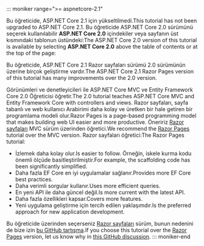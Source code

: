 ::: moniker range=">= aspnetcore-2.1"

<span data-ttu-id="3738c-101">Bu öğreticide, ASP.NET Core 2.1 için yükseltilmedi.</span><span class="sxs-lookup"><span data-stu-id="3738c-101">This tutorial has not been upgraded to ASP.NET Core 2.1.</span></span> <span data-ttu-id="3738c-102">Bu öğreticide ASP.NET Core 2.0 sürümünü seçerek kullanılabilir **ASP.NET Core 2.0** içindekiler veya sayfanın üst kısmındaki tablonun üstündeki:</span><span class="sxs-lookup"><span data-stu-id="3738c-102">The ASP.NET Core 2.0 version of this tutorial is available by selecting **ASP.NET Core 2.0** above the table of contents or at the top of the page:</span></span>

<span data-ttu-id="3738c-103">Bu öğreticide, ASP.NET Core 2.1 Razor sayfaları sürümü 2.0 sürümünün üzerine birçok geliştirme vardır.</span><span class="sxs-lookup"><span data-stu-id="3738c-103">The ASP.NET Core 2.1 Razor Pages version of this tutorial has many improvements over the 2.0 version.</span></span>

<span data-ttu-id="3738c-104">Görünümleri ve denetleyicileri ile ASP.NET Core MVC ve Entity Framework Core 2.0 Öğreticisi öğretir.</span><span class="sxs-lookup"><span data-stu-id="3738c-104">The 2.0 tutorial teaches ASP.NET Core MVC and Entity Framework Core with controllers and views.</span></span> <span data-ttu-id="3738c-105">Razor sayfaları, sayfa tabanlı ve web kullanıcı Arabirimi daha kolay ve üretken bir hale getiren bir programlama modeli olur.</span><span class="sxs-lookup"><span data-stu-id="3738c-105">Razor Pages is a page-based programming model that makes building web UI easier and more productive.</span></span> <span data-ttu-id="3738c-106">Öneririz [Razor sayfaları](xref:data/ef-rp/intro) MVC sürüm üzerinden öğretici.</span><span class="sxs-lookup"><span data-stu-id="3738c-106">We recommend the [Razor Pages](xref:data/ef-rp/intro) tutorial over the MVC version.</span></span> <span data-ttu-id="3738c-107">Razor sayfaları öğretici:</span><span class="sxs-lookup"><span data-stu-id="3738c-107">The Razor Pages tutorial:</span></span>

* <span data-ttu-id="3738c-108">İzlemek daha kolay olur.</span><span class="sxs-lookup"><span data-stu-id="3738c-108">Is easier to follow.</span></span> <span data-ttu-id="3738c-109">Örneğin, iskele kurma kodu önemli ölçüde basitleştirilmiştir.</span><span class="sxs-lookup"><span data-stu-id="3738c-109">For example, the scaffolding code has been significantly simplified.</span></span>
* <span data-ttu-id="3738c-110">Daha fazla EF Core en iyi uygulamalar sağlanır.</span><span class="sxs-lookup"><span data-stu-id="3738c-110">Provides more EF Core best practices.</span></span>
* <span data-ttu-id="3738c-111">Daha verimli sorgular kullanır.</span><span class="sxs-lookup"><span data-stu-id="3738c-111">Uses more efficient queries.</span></span>
* <span data-ttu-id="3738c-112">En yeni API ile daha güncel değil.</span><span class="sxs-lookup"><span data-stu-id="3738c-112">Is more current with the latest API.</span></span>
* <span data-ttu-id="3738c-113">Daha fazla özellikleri kapsar.</span><span class="sxs-lookup"><span data-stu-id="3738c-113">Covers more features.</span></span>
* <span data-ttu-id="3738c-114">Yeni uygulama geliştirme için tercih edilen yaklaşımdır.</span><span class="sxs-lookup"><span data-stu-id="3738c-114">Is the preferred approach for new application development.</span></span>

<span data-ttu-id="3738c-115">Bu öğreticide üzerinden seçerseniz [Razor sayfaları](xref:data/ef-rp/intro) sürüm, bunun nedenini de bize izin [bu GitHub tartışma](https://github.com/aspnet/Docs/issues/6146).</span><span class="sxs-lookup"><span data-stu-id="3738c-115">If you choose this tutorial over the [Razor Pages](xref:data/ef-rp/intro) version, let us know why in [this GitHub discussion](https://github.com/aspnet/Docs/issues/6146).</span></span>
::: moniker-end
